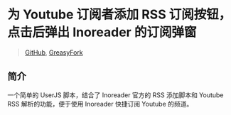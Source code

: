 # 为 Youtube 订阅者添加 RSS 订阅按钮，点击后弹出 Inoreader 的订阅弹窗

> [GitHub](https://github.com/rxliuli/userjs/tree/master/src/YoutubeRSSInoreaderSubscription), [GreasyFork](https://greasyfork.org/zh-CN/scripts/377162)

## 简介

一个简单的 UserJS 脚本，结合了 Inoreader 官方的 RSS 添加脚本和 Youtube RSS 解析的功能，便于使用 Inoreader 快捷订阅 Youtube 的频道。
